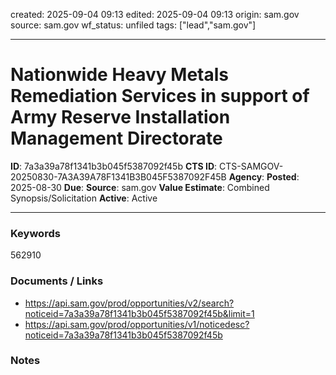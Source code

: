created: 2025-09-04 09:13
edited: 2025-09-04 09:13
origin: sam.gov
source: sam.gov
wf_status: unfiled
tags: ["lead","sam.gov"]

---

# Nationwide Heavy Metals Remediation Services in support of Army Reserve Installation Management Directorate

**ID**: 7a3a39a78f1341b3b045f5387092f45b
**CTS ID**: CTS-SAMGOV-20250830-7A3A39A78F1341B3B045F5387092F45B
**Agency**: 
**Posted**: 2025-08-30
**Due**: 
**Source**: sam.gov
**Value Estimate**: Combined Synopsis/Solicitation
**Active**: Active

---

### Keywords
562910

### Documents / Links
- <https://api.sam.gov/prod/opportunities/v2/search?noticeid=7a3a39a78f1341b3b045f5387092f45b&limit=1>
- <https://api.sam.gov/prod/opportunities/v1/noticedesc?noticeid=7a3a39a78f1341b3b045f5387092f45b>

### Notes

